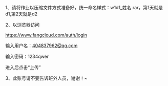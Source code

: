 1、请将作业以压缩文件方式准备好，统一命名样式：w1d1_姓名.rar，第1天就是d1,第2天就是d2

2、以浏览器访问

https://www.fangcloud.com/auth/login

输入用户名：404837962@qq.com

输入密码：1234qwer

进入后点击“上传”

3、此账号请不要告诉班外人员，谢谢！~